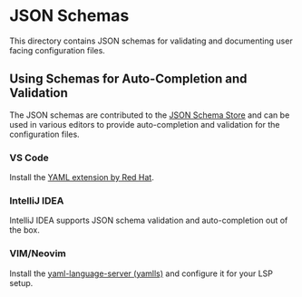 # JSON Schemas

This directory contains JSON schemas for validating and documenting user facing configuration files.

## Using Schemas for Auto-Completion and Validation

The JSON schemas are contributed to the [JSON Schema Store](https://www.schemastore.org/) and can be used in various editors to provide auto-completion and validation for the configuration files.

### VS Code

Install the [YAML extension by Red Hat](https://marketplace.visualstudio.com/items?itemName=redhat.vscode-yaml).

### IntelliJ IDEA

IntelliJ IDEA supports JSON schema validation and auto-completion out of the box.

### VIM/Neovim

Install the [yaml-language-server (yamlls)](https://github.com/redhat-developer/yaml-language-server) and configure it for your LSP setup.
